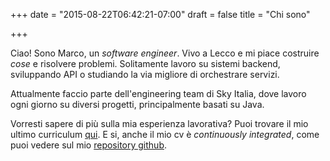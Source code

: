 +++
date = "2015-08-22T06:42:21-07:00"
draft = false
title = "Chi sono"

+++

Ciao! Sono Marco, un *software engineer*. Vivo a Lecco e mi piace costruire *cose* e risolvere problemi. Solitamente lavoro su sistemi backend, sviluppando API o studiando la via migliore di orchestrare servizi.

Attualmente faccio parte dell'engineering team di Sky Italia, dove lavoro ogni giorno su diversi progetti, principalmente basati su Java.

Vorresti sapere di più sulla mia esperienza lavorativa? Puoi trovare il mio ultimo curriculum [qui](https://github.com/marcodenisi/cv/releases/download/v0.1.3/cv_MarcoDenisi.pdf). E si, anche il mio cv è *continuously integrated*, come puoi vedere sul mio [repository github](https://github.com/marcodenisi/cv).